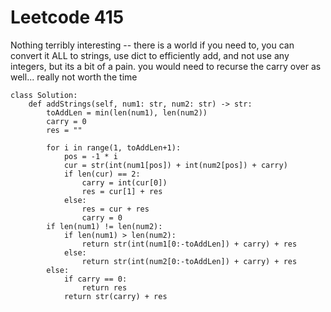 # Leetcode 415
Nothing terribly interesting -- there is a world if you need to, you can convert it ALL to strings, use dict
 to efficiently add, and not use any integers, but its a bit of a pain. you would need to recurse the carry over as well... really not worth the time
 

```
class Solution:
    def addStrings(self, num1: str, num2: str) -> str:
        toAddLen = min(len(num1), len(num2))
        carry = 0
        res = ""
        
        for i in range(1, toAddLen+1):
            pos = -1 * i
            cur = str(int(num1[pos]) + int(num2[pos]) + carry)
            if len(cur) == 2:
                carry = int(cur[0])
                res = cur[1] + res
            else:
                res = cur + res
                carry = 0
        if len(num1) != len(num2):
            if len(num1) > len(num2):
                return str(int(num1[0:-toAddLen]) + carry) + res
            else:
                return str(int(num2[0:-toAddLen]) + carry) + res
        else:
            if carry == 0:
                return res
            return str(carry) + res
            
        
```
